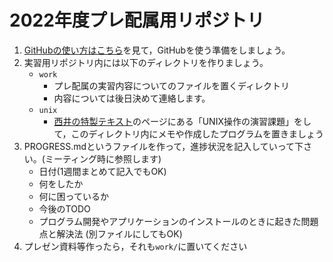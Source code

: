 # 2022年度プレ配属用リポジトリ

1. [GitHubの使い方はこちら](GitHub-Intro.md)を見て，GitHubを使う準備をしましょう。
2. 実習用リポジトリ内には以下のディレクトリを作りましょう。
	- `work`
		- プレ配属の実習内容についてのファイルを置くディレクトリ
        - 内容については後日決めて連絡します。
	- `unix`
		- [西井の特製テキスト](http://bcl.sci.yamaguchi-u.ac.jp/~jun/misc/texts/)のページにある「UNIX操作の演習課題」をして，このディレクトリ内にメモや作成したプログラムを置きましょう
3. PROGRESS.mdというファイルを作って，進捗状況を記入していって下さい。(ミーティング時に参照します)
	- 日付(1週間まとめて記入でもOK)
	- 何をしたか
	- 何に困っているか
	- 今後のTODO
	- プログラム開発やアプリケーションのインストールのときに起きた問題点と解決法 (別ファイルにしてもOK)
4. プレゼン資料等作ったら，それも`work/`に置いてください
